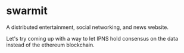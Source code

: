 # swarmit

A distributed entertainment, social networking, and news website.

Let's try coming up with a way to let IPNS hold consensus on the data instead of the ethereum blockchain. 
